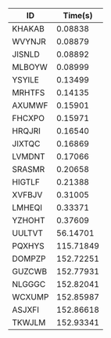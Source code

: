 |ID|Time(s)|
|-|-|
|KHAKAB|0.08838|
|WVYNJR|0.08879|
|JISNLD|0.08892|
|MLBOYW|0.08999|
|YSYILE|0.13499|
|MRHTFS|0.14135|
|AXUMWF|0.15901|
|FHCXPO|0.15971|
|HRQJRI|0.16540|
|JIXTQC|0.16869|
|LVMDNT|0.17066|
|SRASMR|0.20658|
|HIGTLF|0.21388|
|XVFBJV|0.31005|
|LMHEQI|0.33371|
|YZHOHT|0.37609|
|UULTVT|56.14701|
|PQXHYS|115.71849|
|DOMPZP|152.72251|
|GUZCWB|152.77931|
|NLGGGC|152.82041|
|WCXUMP|152.85987|
|ASJXFI|152.86618|
|TKWJLM|152.93341|
